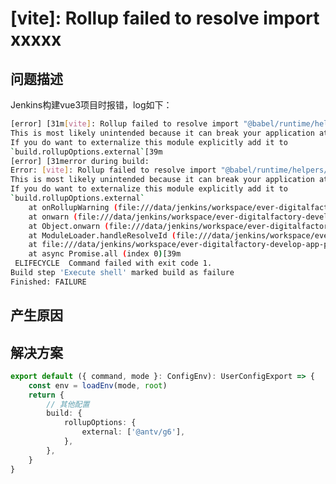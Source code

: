 # [vite]: Rollup failed to resolve import xxxxx

## 问题描述
Jenkins构建vue3项目时报错，log如下：
```bash
[error] [31m[vite]: Rollup failed to resolve import "@babel/runtime/helpers/asyncToGenerator" from "node_modules/.pnpm/@antv+g-webgpu@0.7.2/node_modules/@antv/g-webgpu/es/Kernel.js".
This is most likely unintended because it can break your application at runtime.
If you do want to externalize this module explicitly add it to
`build.rollupOptions.external`[39m
[error] [31merror during build:
Error: [vite]: Rollup failed to resolve import "@babel/runtime/helpers/asyncToGenerator" from "node_modules/.pnpm/@antv+g-webgpu@0.7.2/node_modules/@antv/g-webgpu/es/Kernel.js".
This is most likely unintended because it can break your application at runtime.
If you do want to externalize this module explicitly add it to
`build.rollupOptions.external`
    at onRollupWarning (file:///data/jenkins/workspace/ever-digitalfactory-develop-app-ppm-e2392d6ad476d483127ce365e5b7bbcd/node_modules/.pnpm/vite@3.2.8_sass@1.70.0+terser@5.27.0/node_modules/vite/dist/node/chunks/dep-f11f7337.js:45909:19)
    at onwarn (file:///data/jenkins/workspace/ever-digitalfactory-develop-app-ppm-e2392d6ad476d483127ce365e5b7bbcd/node_modules/.pnpm/vite@3.2.8_sass@1.70.0+terser@5.27.0/node_modules/vite/dist/node/chunks/dep-f11f7337.js:45680:13)
    at Object.onwarn (file:///data/jenkins/workspace/ever-digitalfactory-develop-app-ppm-e2392d6ad476d483127ce365e5b7bbcd/node_modules/.pnpm/rollup@2.79.1/node_modules/rollup/dist/es/shared/rollup.js:23263:13)
    at ModuleLoader.handleResolveId (file:///data/jenkins/workspace/ever-digitalfactory-develop-app-ppm-e2392d6ad476d483127ce365e5b7bbcd/node_modules/.pnpm/rollup@2.79.1/node_modules/rollup/dist/es/shared/rollup.js:22158:26)
    at file:///data/jenkins/workspace/ever-digitalfactory-develop-app-ppm-e2392d6ad476d483127ce365e5b7bbcd/node_modules/.pnpm/rollup@2.79.1/node_modules/rollup/dist/es/shared/rollup.js:22119:26
    at async Promise.all (index 0)[39m
 ELIFECYCLE  Command failed with exit code 1.
Build step 'Execute shell' marked build as failure
Finished: FAILURE
```
## 产生原因
<!-- 项目引用直接依赖或深层依赖使用了CommonJs方式导致。

log中提示的`@antv/g-webgpu`没有在项目中直接引用，恰好时刚更新没多久的新包
![@antv/g-webgpu](../images/3-1.png)

Vite内部使用了Rollup进行构建打包，Rollup 默认只处理 ES6 模块，而更新后的`@antv/g-webgpu`可能使用了CommonJs方式。 -->
## 解决方案
<!-- 使用Rollup插件处理CommonJS方法的第三方依赖`@rollup/plugin-commonjs`,项目根目录新建`rollup.config.js`：
```js
import commonjs from '@rollup/plugin-commonjs'
export default {
    // ...其他配置
    plugins: [
        // ...其他插件
        commonjs(),
    ],
}
``` -->
```ts
export default ({ command, mode }: ConfigEnv): UserConfigExport => {
    const env = loadEnv(mode, root)
    return {
        // 其他配置
        build: {
            rollupOptions: {
                external: ['@antv/g6'],
            },
        },
    }
}

```